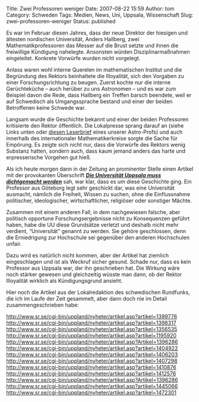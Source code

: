 Title: Zwei Professoren weniger
Date: 2007-08-22 15:59
Author: tom
Category: Schweden
Tags: Medien, News, Uni, Uppsala, Wissenschaft
Slug: zwei-professoren-weniger
Status: published

Es war im Februar diesen Jahres, dass der neue Direktor der hiesigen und
ältesten nordischen Universität, Anders Hallberg, zwei
Mathematikprofessoren das Messer auf die Brust setzte und ihnen die
freiwillige Kündigung nahelegte. Ansonsten würden Disziplinarmaßnahmen
eingeleitet. Konkrete Vorwürfe wurden nicht vorgelegt.

Anlass waren wohl interne Querelen im mathematischen Institut und die
Begründung des Rektors beinhaltete die Illoyalität, sich den Vorgaben zu
einer Forschungsrichtung zu beugen. Zuerst kochte nur die interne
Gerüchteküche – auch herüber zu uns Astronomen – und es war zum Beispiel
davon die Rede, dass Hallberg ein Treffen barsch beendete, weil er auf
Schwedisch als Umgangssprache bestand und einer der beiden Betroffenen
keine Schwede war.

Langsam wurde die Geschichte bekannt und einer der beiden Professoren
kritisierte den Rektor öffentlich. Die Lokalpresse sprang darauf an
(siehe Links unten oder [diesen
Leserbrief](http://www2.unt.se/printarticle/0,1842,MC=2-AV_ID=614655-SC_ID=28,00.html)
eines unserer Astro-Profs) und auch innerhalb des internationaler
Mathematikerkreise sorgte die Sache für Empörung. Es zeigte sich nicht
nur, dass die Vorwürfe des Rektors wenig Substanz hatten, sondern auch,
dass kaum jemand anders das harte und erpresserische Vorgehen gut hieß.

Als ich heute morgen dann in der Zeitung an prominenter Stelle einen
Artikel mit der provokanten Überschrift [***Die Universität Uppsala muss
dichtgemacht
werden***](http://www.dn.se/DNet/jsp/polopoly.jsp?d=572&a=683343) sah,
war klar, dass es um diese Geschichte ging. Ein Professor aus Göteborg
legt sehr geschickt dar, was eine Universität ausmacht, nämlich die
Freiheit, Wissen zu suchen, ohne die Einflussnahme politischer,
ideologischer, wirtschaftlicher, religiöser oder sonstiger Mächte.

Zusammen mit einem anderen Fall, in dem nachgewiesen falsche, aber
politisch opportune Forschungsergebnisse nicht zu Konsequenzen geführt
haben, habe die UU diese Grundsätze verletzt und deshalb nicht mehr
verdient, “Universität” genannt zu werden. Sie gehöre geschlossen, denn
die Erniedrigung zur Hochschule sei gegenüber den anderen Hochschulen
unfair.

Dazu wird es natürlich nicht kommen, aber der Artikel hat ziemlich
eingeschlagen und ist als Weckruf sicher gesund. Schade nur, dass es
kein Professor aus Uppsala war, der ihn geschrieben hat. Die Wirkung
wäre noch stärker gewesen und gleichzeitig wüsste man dann, ob der
Rektor Illoyalität wirklich als Kündigungsgrund ansieht.

<!--more Zur Liste mit schwedischen Artikeln zum Thema &raquo; -->

Hier noch die Artikel aus der Lokalredaktion des schwedischen Rundfunks,
die ich im Laufe der Zeit gesammelt, aber dann doch nie im Detail
zusammengeschrieben habe:

http://www.sr.se/cgi-bin/uppland/nyheter/artikel.asp?artikel=1399776  
http://www.sr.se/cgi-bin/uppland/nyheter/artikel.asp?artikel=1398317  
http://www.sr.se/cgi-bin/uppland/nyheter/artikel.asp?artikel=1356535  
http://www.sr.se/cgi-bin/uppland/nyheter/artikel.asp?artikel=1195920  
http://www.sr.se/cgi-bin/uppland/nyheter/artikel.asp?Artikel=1396286  
http://www.sr.se/cgi-bin/uppland/nyheter/artikel.asp?artikel=1404922  
http://www.sr.se/cgi-bin/uppland/nyheter/artikel.asp?artikel=1406203  
http://www.sr.se/cgi-bin/uppland/nyheter/artikel.asp?artikel=1407298  
http://www.sr.se/cgi-bin/uppland/nyheter/artikel.asp?artikel=1410876  
http://www.sr.se/cgi-bin/uppland/nyheter/artikel.asp?artikel=1412576  
http://www.sr.se/cgi-bin/uppland/nyheter/artikel.asp?Artikel=1396286  
http://www.sr.se/cgi-bin/uppland/nyheter/artikel.asp?artikel=1445066  
http://www.sr.se/cgi-bin/uppland/nyheter/artikel.asp?artikel=1472301

